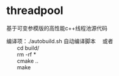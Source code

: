 # threadpool
基于可变参模版的高性能c++线程池源代码  

编译项：./autobuild.sh  自动编译脚本
&emsp;或者  
&emsp;&emsp;cd build/  
&emsp;&emsp;rm -rf *  
&emsp;&emsp;cmake ..  
&emsp;&emsp;make  
